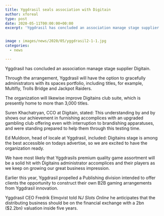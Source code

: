 ```yaml
---
title: Yggdrasil seals association with Digitain
author: xforeal 
type: post
date: 2020-05-11T00:00:00+00:00
excerpt: 'Yggdrasil has concluded an association manage stage supplier Digitain '


image : images/news/2020/05/yggdrasil2-1-1.jpg
categories:
  - news

---
```

Yggdrasil has concluded an association manage stage supplier Digitain. 

Through the arrangement, Yggdrasil will have the option to gracefully administrators with its spaces portfolio, including titles, for example, Multifly, Trolls Bridge and Jackpot Raiders. 

The organization will likewise improve Digitains club suite, which is presently home to more than 3,000 titles. 

Suren Khachatryan, CCO at Digitain, stated: This understanding by and by shows our achievement in furnishing accomplices with an upgraded gambling club offering even with interruption to brandishing apparatuses, and were standing prepared to help them through this testing time. 

Ed Muldoon, head of locale at Yggdrasil, included: Digitains stage is among the best accessible on todays advertise, so we are excited to have the organization ready. 

We have most likely that Yggdrasils premium quality game assortment will be a solid hit with Digitains administrator accomplices and their players as we keep on growing our great business impression. 

Earlier this year, Yggdrasil propelled a Publishing division intended to offer clients the opportunity to construct their own B2B gaming arrangements from Yggdrasil innovation. 

Yggdrasil CEO Fredrik Elmqvist told _NJ Slots Online_ he anticipates that the distributing business should be on the financial exchange with a 2bn ($2.2bn) valuation inside five years.